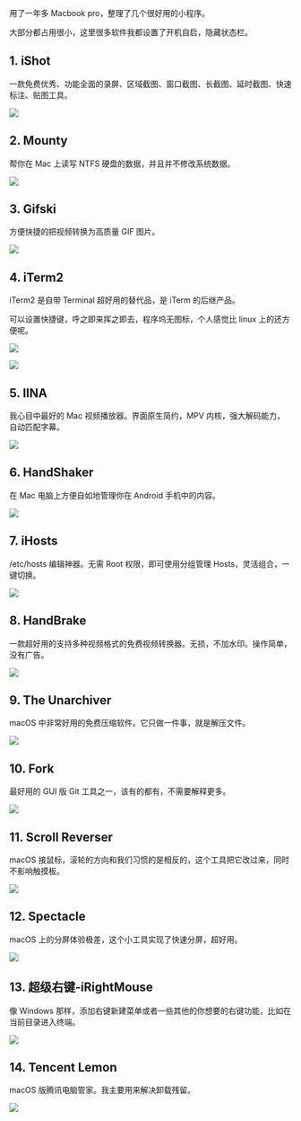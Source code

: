 
用了一年多 Macbook pro，整理了几个很好用的小程序。

大部分都占用很小，这里很多软件我都设置了开机自启，隐藏状态栏。


<!--more-->

## 1. iShot

一款免费优秀、功能全面的录屏、区域截图、窗口截图、长截图、延时截图、快速标注、贴图工具。

![](https://gukaifeng.cn/posts/macos-shang-de-shi-yong-xiao-gong-ju/MacOS%E4%B8%8A%E7%9A%84%E5%AE%9E%E7%94%A8%E5%B0%8F%E5%B7%A5%E5%85%B7_1.png)

## 2. Mounty

帮你在 Mac 上读写 NTFS 硬盘的数据，并且并不修改系统数据。

![](https://gukaifeng.cn/posts/macos-shang-de-shi-yong-xiao-gong-ju/MacOS%E4%B8%8A%E7%9A%84%E5%AE%9E%E7%94%A8%E5%B0%8F%E5%B7%A5%E5%85%B7_2.png)

## 3. Gifski

方便快捷的把视频转换为高质量 GIF 图片。

![](https://gukaifeng.cn/posts/macos-shang-de-shi-yong-xiao-gong-ju/MacOS%E4%B8%8A%E7%9A%84%E5%AE%9E%E7%94%A8%E5%B0%8F%E5%B7%A5%E5%85%B7_3.png)

## 4. iTerm2

iTerm2 是自带 Terminal 超好用的替代品，是 iTerm 的后继产品。

可以设置快捷键，呼之即来挥之即去，程序坞无图标，个人感觉比 linux 上的还方便呢。

![](https://gukaifeng.cn/posts/macos-shang-de-shi-yong-xiao-gong-ju/MacOS%E4%B8%8A%E7%9A%84%E5%AE%9E%E7%94%A8%E5%B0%8F%E5%B7%A5%E5%85%B7_4_1.png)

![](https://gukaifeng.cn/posts/macos-shang-de-shi-yong-xiao-gong-ju/MacOS%E4%B8%8A%E7%9A%84%E5%AE%9E%E7%94%A8%E5%B0%8F%E5%B7%A5%E5%85%B7_4_2.png)

## 5. IINA

我心目中最好的 Mac 视频播放器。界面原生简约，MPV 内核，强大解码能力，自动匹配字幕。

![](https://gukaifeng.cn/posts/macos-shang-de-shi-yong-xiao-gong-ju/MacOS%E4%B8%8A%E7%9A%84%E5%AE%9E%E7%94%A8%E5%B0%8F%E5%B7%A5%E5%85%B7_5.png)



## 6. HandShaker

在 Mac 电脑上方便自如地管理你在 Android 手机中的内容。

![](https://gukaifeng.cn/posts/macos-shang-de-shi-yong-xiao-gong-ju/MacOS%E4%B8%8A%E7%9A%84%E5%AE%9E%E7%94%A8%E5%B0%8F%E5%B7%A5%E5%85%B7_6.png)

## 7. iHosts

/etc/hosts 编辑神器。无需 Root 权限，即可使用分组管理 Hosts，灵活组合，一键切换。

![](https://gukaifeng.cn/posts/macos-shang-de-shi-yong-xiao-gong-ju/MacOS%E4%B8%8A%E7%9A%84%E5%AE%9E%E7%94%A8%E5%B0%8F%E5%B7%A5%E5%85%B7_7.png)

## 8. HandBrake

一款超好用的支持多种视频格式的免费视频转换器。无损，不加水印。操作简单，没有广告。

![](https://gukaifeng.cn/posts/macos-shang-de-shi-yong-xiao-gong-ju/MacOS%E4%B8%8A%E7%9A%84%E5%AE%9E%E7%94%A8%E5%B0%8F%E5%B7%A5%E5%85%B7_8.png)



## 9. The Unarchiver

macOS 中非常好用的免费压缩软件。它只做一件事，就是解压文件。

![](https://gukaifeng.cn/posts/macos-shang-de-shi-yong-xiao-gong-ju/MacOS%E4%B8%8A%E7%9A%84%E5%AE%9E%E7%94%A8%E5%B0%8F%E5%B7%A5%E5%85%B7_9.png)

## 10. Fork

最好用的 GUI 版 Git 工具之一，该有的都有，不需要解释更多。

![](https://gukaifeng.cn/posts/macos-shang-de-shi-yong-xiao-gong-ju/MacOS%E4%B8%8A%E7%9A%84%E5%AE%9E%E7%94%A8%E5%B0%8F%E5%B7%A5%E5%85%B7_10.png)

## 11. Scroll Reverser

macOS 接鼠标，滚轮的方向和我们习惯的是相反的，这个工具把它改过来，同时不影响触摸板。

![](https://gukaifeng.cn/posts/macos-shang-de-shi-yong-xiao-gong-ju/MacOS%E4%B8%8A%E7%9A%84%E5%AE%9E%E7%94%A8%E5%B0%8F%E5%B7%A5%E5%85%B7_11.png)



## 12. Spectacle

macOS 上的分屏体验极差，这个小工具实现了快速分屏，超好用。

![](https://gukaifeng.cn/posts/macos-shang-de-shi-yong-xiao-gong-ju/MacOS%E4%B8%8A%E7%9A%84%E5%AE%9E%E7%94%A8%E5%B0%8F%E5%B7%A5%E5%85%B7_12.png)

## 13. 超级右键-iRightMouse

像 Windows 那样，添加右键新建菜单或者一些其他的你想要的右键功能，比如在当前目录进入终端。

![](https://gukaifeng.cn/posts/macos-shang-de-shi-yong-xiao-gong-ju/MacOS%E4%B8%8A%E7%9A%84%E5%AE%9E%E7%94%A8%E5%B0%8F%E5%B7%A5%E5%85%B7_13.png)

## 14. Tencent Lemon

macOS 版腾讯电脑管家。我主要用来解决卸载残留。

![](https://gukaifeng.cn/posts/macos-shang-de-shi-yong-xiao-gong-ju/MacOS%E4%B8%8A%E7%9A%84%E5%AE%9E%E7%94%A8%E5%B0%8F%E5%B7%A5%E5%85%B7_14.png)